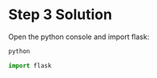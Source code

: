 # Step 3 Solution

Open the python console and import flask:

```bash
python
```

```python
import flask
```
